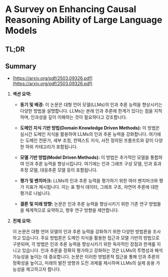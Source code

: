 # A Survey on Enhancing Causal Reasoning Ability of Large Language Models
## TL;DR
## Summary
- [https://arxiv.org/pdf/2503.09326.pdf](https://arxiv.org/pdf/2503.09326.pdf)

1. **섹션 요약:**

   - **동기 및 배경:** 이 논문은 대형 언어 모델(LLMs)의 인과 추론 능력을 향상시키는 다양한 방법을 설명합니다. LLMs는 본래 인과 추론에 한계가 있다는 점을 지적하며, 인과성을 깊이 이해하는 것이 필요하다고 강조합니다.

   - **도메인 지식 기반 방법(Domain Knowledge Driven Methods):** 이 방법은 실시간 도메인 지식을 활용하여 LLMs의 인과 추론 능력을 강화합니다. 여기에는 도메인 전문가, 세부 조정, 컨텍스트 지식, 사전 정의된 프롬프트와 같이 다양한 하위 카테고리가 포함됩니다.

   - **모델 기반 방법(Model Driven Methods):** 이 방법은 추가적인 모델을 통합하여 인과 추론 능력을 향상시킵니다. 여기에는 인과 그래프 구성 모델, 인과 효과 추정 모델, 대응추론 모델 등이 포함됩니다.

   - **평가 및 벤치마크:** LLMs의 인과 추론 능력을 평가하기 위한 여러 벤치마크와 평가 지표가 제시됩니다. 이는 표 형식 데이터, 그래프 구조, 자연어 추론에 대한 평가로 나뉩니다.

   - **결론 및 미래 방향:** 논문은 인과 추론 능력을 향상시키기 위한 기존 연구 방법들을 체계적으로 요약하고, 향후 연구 방향을 제안합니다.

2. **전체 요약:**

   이 논문은 대형 언어 모델의 인과 추론 능력을 강화하기 위한 다양한 방법론을 조사하고 있습니다. 주요 방법론은 도메인 지식을 활용한 접근과 모델 기반의 방법으로 구분되며, 각 방법은 인과 추론 능력을 향상시키기 위한 독자적인 장점과 한계를 지니고 있습니다. 인과 추론을 정확히 평가하고 강화하는 것은 LLMs의 투명성과 해석 가능성을 높이는 데 중요합니다. 논문은 이러한 방법론적 접근을 통해 인과 추론의 정확성을 높이고, 미래의 발전 방향과 도전 과제를 제시하며 LLMs의 실제 응용 가능성을 제고하고자 합니다.
